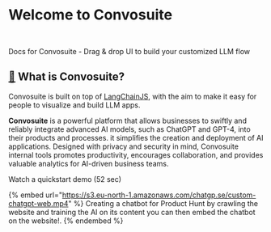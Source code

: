 # Welcome to Convosuite

<figure><img src=".gitbook/assets/dashboard.gif" alt=""><figcaption></figcaption></figure>

<figure><img src=".gitbook/assets/flowise.gif" alt=""><figcaption></figcaption></figure>



Docs for Convosuite - Drag & drop UI to build your customized LLM flow

## [🤔](https://emojipedia.org/thinking-face/) What is Convosuite?

Convosuite is built on top of  [LangChainJS](https://github.com/hwchase17/langchainjs), with the aim to make it easy for people to visualize and build LLM apps.&#x20;

**Convosuite** is a powerful platform that allows businesses to swiftly and reliably integrate advanced AI models, such as ChatGPT and GPT-4, into their products and processes. it simplifies the creation and deployment of AI applications. Designed with privacy and security in mind, Convosuite internal tools promotes productivity, encourages collaboration, and provides valuable analytics for AI-driven business teams.

Watch a quickstart demo (52 sec)

{% embed url="https://s3.eu-north-1.amazonaws.com/chatgp.se/custom-chatgpt-web.mp4" %}
Creating a chatbot for Product Hunt by crawling the website and training the AI on its content you can then embed the chatbot on the website!.
{% endembed %}
